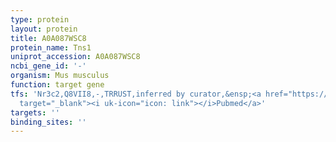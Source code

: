 ```yaml
---
type: protein
layout: protein
title: A0A087WSC8
protein_name: Tns1
uniprot_accession: A0A087WSC8
ncbi_gene_id: '-'
organism: Mus musculus
function: target gene
tfs: 'Nr3c2,Q8VII8,-,TRRUST,inferred by curator,&ensp;<a href="https://www.ncbi.nlm.nih.gov/pubmed/?term=24491541%5Buid%5D"
  target="_blank"><i uk-icon="icon: link"></i>Pubmed</a>'
targets: ''
binding_sites: ''
---
```

